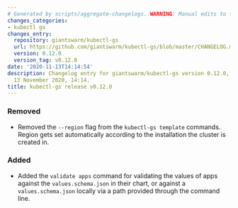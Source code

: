 ```yaml
---
# Generated by scripts/aggregate-changelogs. WARNING: Manual edits to this files will be overwritten.
changes_categories:
- kubectl gs
changes_entry:
  repository: giantswarm/kubectl-gs
  url: https://github.com/giantswarm/kubectl-gs/blob/master/CHANGELOG.md#0120---2020-11-13
  version: 0.12.0
  version_tag: v0.12.0
date: '2020-11-13T14:14:54'
description: Changelog entry for giantswarm/kubectl-gs version 0.12.0, published on
  13 November 2020, 14:14.
title: kubectl-gs release v0.12.0
---
```


### Removed
- Removed the `--region` flag from the `kubectl-gs template` commands. Region gets set automatically according to the installation the cluster is created in.
### Added
- Added the `validate apps` command for validating the values of apps against the `values.schema.json` in their chart, or against a `values.schema.json` locally via a path provided through the command line.
